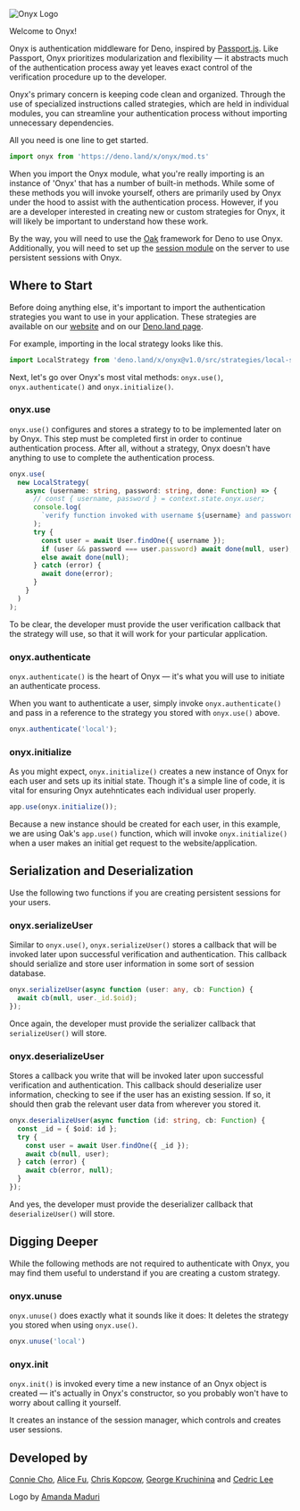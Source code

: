 ![Onyx Logo](https://i.imgur.com/SglpX1j.png)

Welcome to Onyx!

Onyx is authentication middleware for Deno, inspired by [Passport.js](http://www.passportjs.org/). Like Passport, Onyx prioritizes modularization and flexibility — it abstracts much of the authentication process away yet leaves exact control of the verification procedure up to the developer.

Onyx's primary concern is keeping code clean and organized. Through the use of specialized instructions called strategies, which are held in individual modules, you can streamline your authentication process without importing unnecessary dependencies.

All you need is one line to get started.

```typescript
import onyx from 'https://deno.land/x/onyx/mod.ts'
```

When you import the Onyx module, what you're really importing is an instance of 'Onyx' that has a number of built-in methods. While some of these methods you will invoke yourself, others are primarily used by Onyx under the hood to assist with the authentication process. However, if you are a developer interested in creating new or custom strategies for Onyx, it will likely be important to understand how these work.

By the way, you will need to use the [Oak](https://deno.land/x/oak@v6.3.1) framework for Deno to use Onyx. Additionally, you will need to set up the [session module](https://deno.land/x/session@1.1.0) on the server to use persistent sessions with Onyx. 

## Where to Start

Before doing anything else, it's important to import the authentication strategies you want to use in your application. These strategies are available on our [website](http://onyxts.land) and on our [Deno.land page](https://deno.land/x/onyx/src/strategies).

For example, importing in the local strategy looks like this.

```typescript
import LocalStrategy from 'deno.land/x/onyx@v1.0/src/strategies/local-strategy/local-strategy.ts'
```

Next, let's go over Onyx's most vital methods: `onyx.use()`, `onyx.authenticate()` and `onyx.initialize()`.

### onyx.use

`onyx.use()` configures and stores a strategy to to be implemented later on by Onyx. This step must be completed first in order to continue authentication process. After all, without a strategy, Onyx doesn't have anything to use to complete the authentication process.

```typescript
onyx.use(
  new LocalStrategy(
    async (username: string, password: string, done: Function) => {
      // const { username, password } = context.state.onyx.user;
      console.log(
        `verify function invoked with username ${username} and password ${password}`
      );
      try {
        const user = await User.findOne({ username });
        if (user && password === user.password) await done(null, user);
        else await done(null);
      } catch (error) {
        await done(error);
      }
    }
  )
);
```
To be clear, the developer must provide the user verification callback that the strategy will use, so that it will work for your particular application.

### onyx.authenticate

`onyx.authenticate()` is the heart of Onyx — it's what you will use to initiate an authenticate process.

When you want to authenticate a user, simply invoke `onyx.authenticate()` and pass in a reference to the strategy you stored with `onyx.use()` above.

```typescript
onyx.authenticate('local');
```

### onyx.initialize

As you might expect, `onyx.initialize()` creates a new instance of Onyx for each user and sets up its initial state. Though it's a simple line of code, it is vital for ensuring Onyx autehnticates each individual user properly.

```typescript
app.use(onyx.initialize());
```
Because a new instance should be created for each user, in this example, we are using Oak's `app.use()` function, which will invoke `onyx.initialize()` when a user makes an initial get request to the website/application.

## Serialization and Deserialization

Use the following two functions if you are creating persistent sessions for your users.

### onyx.serializeUser

Similar to `onyx.use()`, `onyx.serializeUser()` stores a callback that will be invoked later upon successful verification and authentication. This callback should serialize and store user information in some sort of session database.

```typescript
onyx.serializeUser(async function (user: any, cb: Function) {
  await cb(null, user._id.$oid);
});
```

Once again, the developer must provide the serializer callback that `serializeUser()` will store.

### onyx.deserializeUser

Stores a callback you write that will be invoked later upon successful verification and authentication. This callback should deserialize user information, checking to see if the user has an existing session. If so, it should then grab the relevant user data from wherever you stored it.

```typescript
onyx.deserializeUser(async function (id: string, cb: Function) {
  const _id = { $oid: id };
  try {
    const user = await User.findOne({ _id });
    await cb(null, user);
  } catch (error) {
    await cb(error, null);
  }
});
```

And yes, the developer must provide the deserializer callback that `deserializeUser()` will store.

## Digging Deeper

While the following methods are not required to authenticate with Onyx, you may find them useful to understand if you are creating a custom strategy.

### onyx.unuse

`onyx.unuse()` does exactly what it sounds like it does: It deletes the strategy you stored when using `onyx.use()`.

```typescript
onyx.unuse('local')
```

### onyx.init

`onyx.init()` is invoked every time a new instance of an Onyx object is created — it's actually in Onyx's constructor, so you probably won't have to worry about calling it yourself. 

It creates an instance of the session manager, which controls and creates user sessions.

## Developed by
[Connie Cho](https://github.com/chcho2), [Alice Fu](https://github.com/alicejfu), [Chris Kopcow](https://github.com/opennoise1), [George Kruchinina](https://github.com/gkruchin) and [Cedric Lee](https://github.com/leeced94)

Logo by [Amanda Maduri](https://www.linkedin.com/in/amanda-maduri/)
